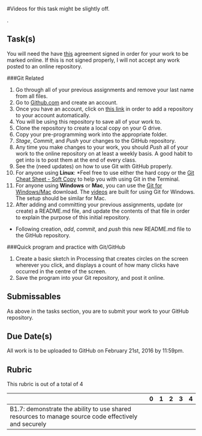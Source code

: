 #Videos for this task might be slightly off.

.


Task(s)
-------
You will need the have [this](https://form.jotform.com/70385596331259) agreement signed in order for your work to be marked online.  If this is not signed properly, I will not accept any work posted to an online repository.

###Git Related
1. Go through all of your previous assignments and remove your last name from all files.
2. Go to [Github.com](http://www.github.com/) and create an account.
3. Once you have an account, click on [this link](https://classroom.github.com/assignment-invitations/e8c3946ba6decb6d704632aa2b0d4aa8) in order to add a repository to your account automatically.
4. You will be using this repository to save all of your work to.
5. Clone the repository to create a local copy on your G drive.
6. Copy your pre-programming work into the appropriate folder.
7. _Stage_, _Commit_, and _Push_ your changes to the GitHub repository.
8. Any time you make changes to your work, you should _Push_ all of your work to the online repository on at least a weekly basis.  A good habit to get into is to post them at the end of every class.
9. See the  (need updates) on how to use Git with GitHub properly.
10. For anyone using **Linux**:
  *Feel free to use either the hard copy or the  [Git Cheat Sheet - Soft Copy](https://services.github.com/on-demand/downloads/github-git-cheat-sheet.pdf) to help you with using Git in the Terminal.
11. For anyone using **Windows** or **Mac**, you can use the [Git for Windows/Mac](https://desktop.github.com/) download.  The [videos](https://github.com/mrseidel-classes/ICS4U/tree/master/Notes/01%20-%20Git%20and%20Github) are built for using Git for Windows.  The setup should be similar for Mac.   
12. After adding and committing your previous assignments, update (or create) a README.md file, and update the contents of that file in order to explain the purpose of this initial repository.
  * Following creation, _add_, _commit_, and _push_ this new README.md file to the GitHub repository.

###Quick program and practice with Git/GitHub
1. Create a basic sketch in Processing that creates circles on the screen wherever you click, and displays a count of how many clicks have occurred in the centre of the screen.
2. Save the program into your Git repository, and post it online.

Submissables
-------------
As above in the tasks section, you are to submit your work to your GitHub repository.

Due Date(s)
-----------
All work is to be uploaded to GitHub on February 21st, 2016 by 11:59pm.

Rubric
------
This rubric is out of a total of 4

| | 0 | 1 | 2 | 3 | 4 |
|---| --- | --- | --- | --- | --- |
|B1.7: demonstrate the ability to use shared resources to manage source code effectively and securely  | | | | | |
